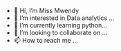 - 👋 Hi, I’m Miss Mwendy
- 👀 I’m interested in Data analytics ...
- 🌱 I’m currently learning python...
- 💞️ I’m looking to collaborate on  ...
- 📫 How to reach me ...

<!---
Miss Mwendy is a ✨ special ✨ repository because its `README.md` (this file) appears on your GitHub profile.
You can click the Preview link to take a look at your changes.
--->
